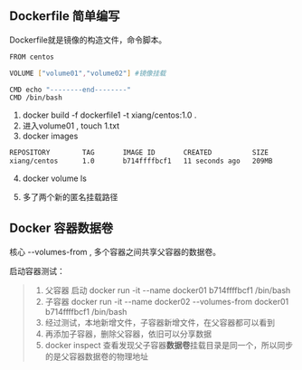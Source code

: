 ## Dockerfile 简单编写

Dockerfile就是镜像的构造文件，命令脚本。

```sh
FROM centos

VOLUME ["volume01","volume02"] #镜像挂载

CMD echo "--------end--------"
CMD /bin/bash
```

1. docker build -f dockerfile1  -t xiang/centos:1.0 .
2. 进入volume01 , touch  1.txt
3. docker images

```sh
REPOSITORY        TAG       IMAGE ID       CREATED          SIZE
xiang/centos      1.0       b714ffffbcf1   11 seconds ago   209MB
```

4. docker volume ls 

5.  多了两个新的匿名挂载路径

##  Docker 容器数据卷

核心 --volumes-from , 多个容器之间共享父容器的数据卷。

启动容器测试：

> 1. 父容器 启动 docker run -it --name docker01 b714ffffbcf1 /bin/bash
> 2. 子容器 docker run -it --name docker02 --volumes-from docker01  b714ffffbcf1 /bin/bash
> 3. 经过测试，本地新增文件，子容器新增文件，在父容器都可以看到
> 4. 再添加子容器，删除父容器，依旧可以分享数据  
> 5.  docker inspect 查看发现父子容器**数据卷**挂载目录是同一个，所以同步的是父容器数据卷的物理地址

